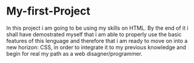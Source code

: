 # My-first-Project
In this project i am going to be using my skills on HTML.
By the end of it i shall have demostrated myself that i am able to properly use the basic features of
this lenguage and therefore that i am ready to move on into a new horizon: CSS, in order to integrate it to my previous knowledge and begin for real my path as a web disagner/programmer.

